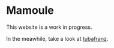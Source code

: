 # Mamoule

This website is a work in progress.

In the meawhile, take a look at [tubafranz](http://tubafranz.me/).